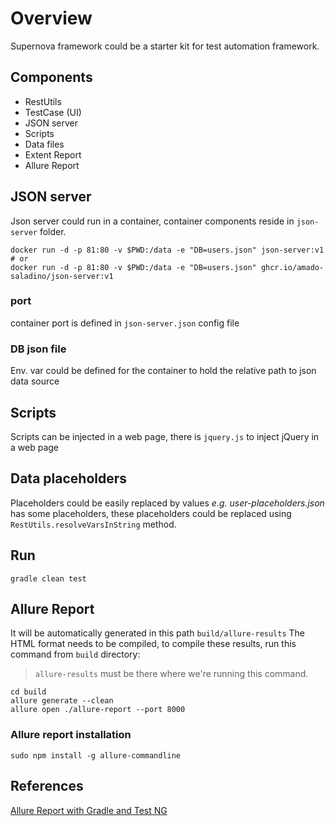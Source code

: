 # Overview

Supernova framework could be a starter kit for test automation framework.

## Components

- RestUtils
- TestCase (UI)
- JSON server
- Scripts
- Data files
- Extent Report
- Allure Report

## JSON server

Json server could run in a container, container components reside in `json-server` folder.

```shell
docker run -d -p 81:80 -v $PWD:/data -e "DB=users.json" json-server:v1
# or
docker run -d -p 81:80 -v $PWD:/data -e "DB=users.json" ghcr.io/amado-saladino/json-server:v1
```

### port

container port is defined in `json-server.json` config file

### DB json file

Env. var could be defined for the container to hold the relative path to json data source

## Scripts

Scripts can be injected in a web page, there is `jquery.js` to inject jQuery in a web page

## Data placeholders

Placeholders could be easily replaced by values
*e.g. user-placeholders.json* has some placeholders, these placeholders
could be replaced using `RestUtils.resolveVarsInString` method.

## Run

`gradle clean test`

## Allure Report

It will be automatically generated in this path `build/allure-results`
The HTML format needs to be compiled, to compile these results, run this command from `build` directory:

> `allure-results` must be there where we're running this command.

```shell
cd build
allure generate --clean
allure open ./allure-report --port 8000
```

### Allure report installation

```shell
sudo npm install -g allure-commandline
```

## References

[Allure Report with Gradle and Test NG](https://github.com/allure-examples/allure-testng-gradle/blob/master/build.gradle)
